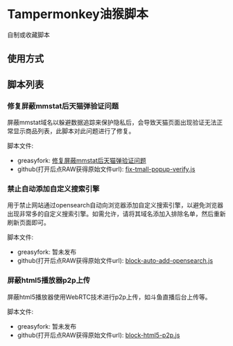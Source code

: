# Tampermonkey油猴脚本

自制或收藏脚本

## 使用方式


## 脚本列表

### 修复屏蔽mmstat后天猫弹验证问题

屏蔽mmstat域名以躲避数据追踪来保护隐私后，会导致天猫页面出现验证无法正常显示商品列表，此脚本对此问题进行了修复。

脚本文件: 

- greasyfork: [修复屏蔽mmstat后天猫弹验证问题](https://greasyfork.org/zh-CN/scripts/417205)
- github(打开后点RAW获得原始文件url): [fix-tmall-popup-verify.js](./fix-tmall-popup-verify.js)

### 禁止自动添加自定义搜索引擎

用于禁止网站通过opensearch自动向浏览器添加自定义搜索引擎，以避免浏览器出现非常多的自定义搜索引擎。如需允许，请将其域名添加入排除名单，然后重新刷新页面即可。

脚本文件:

- greasyfork: 暂未发布
- github(打开后点RAW获得原始文件url): [block-auto-add-opensearch.js](./block-auto-add-opensearch.js)

### 屏蔽html5播放器p2p上传

屏蔽html5播放器使用WebRTC技术进行p2p上传，如斗鱼直播后台上传等。

脚本文件:

- greasyfork: 暂未发布
- github(打开后点RAW获得原始文件url): [block-html5-p2p.js](./block-html5-p2p.js)

